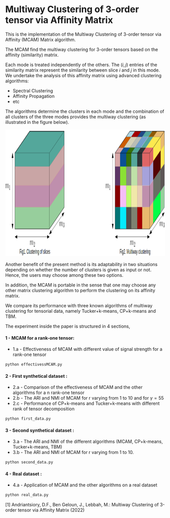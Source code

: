 # Multiway Clustering of 3-order tensor via Affinity Matrix


This is the implementation of the Multiway Clustering of 3-order tensor via Affinity (MCAM) Matrix algorithm.


The MCAM find the multiway clustering for 3-order tensors based on the affinity (similarity) matrix. 

Each mode is treated independently of the others. The $(i,j)$ entries of the similarity matrix represent the similarity between slice $i$ and $j$ in this mode. We undertake the analysis of this affinity matrix using advanced clustering algorithms:

* Spectral Clustering
* Affinity Propagation 
* etc
    
The algorithms determine the clusters in each mode and the combination of all clusters of the three modes provides the multiway clustering (as illustrated in the figure below). 


<img src="cluster.png"  width="800" height="400">


Another benefit of the present method is its adaptability in two situations depending on whether the number of clusters is given as input or not. Hence, the users may choose among these two options. 

In addition, the MCAM is portable in the sense that one may choose any other matrix clustering algorithm to perform the clustering on its affinity matrix. 


We  compare its performance with three known algorithms of multiway clustering for tensorial data, namely Tucker+k-means, CP+k-means and TBM.

The experiment inside the paper is structured in 4 sections, 

#### 1 - MCAM for a rank-one tensor:
* 1.a - Effectiveness of MCAM with different value of signal strength for a rank-one tensor

```bash
python effectivessMCAM.py
```

#### 2 - First synthetical dataset : 
* 2.a - Comparison of the effectiveness of MCAM and the other algorithms for a n rank-one tensor
* 2.b - The ARI and NMI of MCAM for r varying from 1 to 10 and for $\gamma=55$
* 2.c - Performance of CP+k-means and Tucker+k-means with different rank of tensor decomposition

```bash
python first_data.py
```
#### 3 - Second synthetical dataset :
* 3.a - The ARI and NMI of the different algorithms (MCAM, CP+k-means, Tucker+k-means, TBM)
* 3.b - The ARI and NMI of MCAM for r varying from 1 to 10.

```bash
python second_data.py
```

#### 4 - Real dataset :
* 4.a - Application of MCAM and the other algorithms on a real dataset 

```bash
python real_data.py
```


[1] Andriantsiory, D.F., Ben Geloun, J., Lebbah, M.: Multiway Clustering of 3-order tensor via Affinity Matrix (2022)


```python

```
